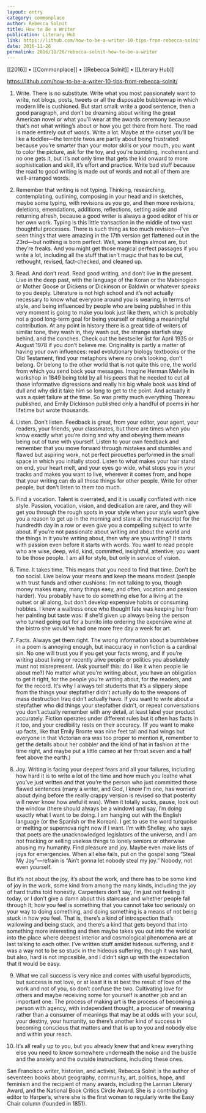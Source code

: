 ```yaml
---
layout: entry
category: commonplace
author: Rebecca Solnit
title: How to Be a Writer
publication: Literary Hub
link: https://lithub.com/how-to-be-a-writer-10-tips-from-rebecca-solnit/
date: 2016-11-26
permalink: 2016/11/26/rebecca-solnit-how-to-be-a-writer
---
```


[[2016]] • [[Commonplace]] • [[Rebecca Solnit]] • [[Literary Hub]]

https://lithub.com/how-to-be-a-writer-10-tips-from-rebecca-solnit/

1) Write. There is no substitute. Write what you most passionately want to write, not blogs, posts, tweets or all the disposable bubblewrap in which modern life is cushioned. But start small: write a good sentence, then a good paragraph, and don’t be dreaming about writing the great American novel or what you’ll wear at the awards ceremony because that’s not what writing’s about or how you get there from here. The road is made entirely out of words. Write a lot. Maybe at the outset you’ll be like a toddler—the terrible twos are partly about being frustrated because you’re smarter than your motor skills or your mouth, you want to color the picture, ask for the toy, and you’re bumbling, incoherent and no one gets it, but it’s not only time that gets the kid onward to more sophistication and skill, it’s effort and practice. Write bad stuff because the road to good writing is made out of words and not all of them are well-arranged words.

2) Remember that writing is not typing. Thinking, researching, contemplating, outlining, composing in your head and in sketches, maybe some typing, with revisions as you go, and then more revisions, deletions, emendations, additions, reflections, setting aside and returning afresh, because a good writer is always a good editor of his or her own work. Typing is this little transaction in the middle of two vast thoughtful processes. There is such thing as too much revision—I’ve seen things that were amazing in the 17th version get flattened out in the 23rd—but nothing is born perfect. Well, some things almost are, but they’re freaks. And you might get those magical perfect passages if you write a lot, including all the stuff that isn’t magic that has to be cut, rethought, revised, fact-checked, and cleaned up.

3) Read. And don’t read. Read good writing, and don’t live in the present. Live in the deep past, with the language of the Koran or the Mabinogion or Mother Goose or Dickens or Dickinson or Baldwin or whatever speaks to you deeply. Literature is not high school and it’s not actually necessary to know what everyone around you is wearing, in terms of style, and being influenced by people who are being published in this very moment is going to make you look just like them, which is probably not a good long-term goal for being yourself or making a meaningful contribution. At any point in history there is a great tide of writers of similar tone, they wash in, they wash out, the strange starfish stay behind, and the conches. Check out the bestseller list for April 1935 or August 1978 if you don’t believe me. Originality is partly a matter of having your own influences: read evolutionary biology textbooks or the Old Testament, find your metaphors where no one’s looking, don’t belong. Or belong to the other world that is not quite this one, the world from which you send back your messages. Imagine Herman Melville in workshop in 1849 being told by all his peers that he needed to cut all those informative digressions and really his big whale book was kind of dull and why did it take him so long to get to the point. And actually it was a quiet failure at the time. So was pretty much everything Thoreau published, and Emily Dickinson published only a handful of poems in her lifetime but wrote thousands.

4) Listen. Don’t listen. Feedback is great, from your editor, your agent, your readers, your friends, your classmates, but there are times when you know exactly what you’re doing and why and obeying them means being out of tune with yourself. Listen to your own feedback and remember that you move forward through mistakes and stumbles and flawed but aspiring work, not perfect pirouettes performed in the small space in which you initially stood. Listen to what makes your hair stand on end, your heart melt, and your eyes go wide, what stops you in your tracks and makes you want to live, wherever it comes from, and hope that your writing can do all those things for other people. Write for other people, but don’t listen to them too much.

5) Find a vocation. Talent is overrated, and it is usually conflated with nice style. Passion, vocation, vision, and dedication are rarer, and they will get you through the rough spots in your style when your style won’t give you a reason to get up in the morning and stare at the manuscript for the hundredth day in a row or even give you a compelling subject to write about. If you’re not passionate about writing and about the world and the things in it you’re writing about, then why are you writing? It starts with passion even before it starts with words. You want to read people who are wise, deep, wild, kind, committed, insightful, attentive; you want to be those people. I am all for style, but only in service of vision.

6) Time. It takes time. This means that you need to find that time. Don’t be too social. Live below your means and keep the means modest (people with trust funds and other cushions: I’m not talking to you, though money makes many, many things easy, and often, vocation and passion harder). You probably have to do something else for a living at the outset or all along, but don’t develop expensive habits or consuming hobbies. I knew a waitress once who thought fate was keeping her from her painting but taste was: if she’d given up always being the person who turned going out for a burrito into ordering the expensive wine at the bistro she would’ve had one more free day a week for art.

7) Facts. Always get them right. The wrong information about a bumblebee in a poem is annoying enough, but inaccuracy in nonfiction is a cardinal sin. No one will trust you if you get your facts wrong, and if you’re writing about living or recently alive people or politics you absolutely must not misrepresent. (Ask yourself this: do I like it when people lie about me?) No matter what you’re writing about, you have an obligation to get it right, for the people you’re writing about, for the readers, and for the record. It’s why I always tell students that it’s a slippery slope from the things your stepfather didn’t actually do to the weapons of mass destruction Iraq didn’t actually have. If you want to write about a stepfather who did things your stepfather didn’t, or repeat conversations you don’t actually remember with any detail, at least label your product accurately. Fiction operates under different rules but it often has facts in it too, and your credibility rests on their accuracy. (If you want to make up facts, like that Emily Bronte was nine feet tall and had wings but everyone in that Victorian era was too proper to mention it, remember to get the details about her cobbler and the kind of hat in fashion at the time right, and maybe put a little cameo at her throat seven and a half feet above the earth.)

8) Joy. Writing is facing your deepest fears and all your failures, including how hard it is to write a lot of the time and how much you loathe what you’ve just written and that you’re the person who just committed those flawed sentences (many a writer, and God, I know I’m one, has worried about dying before the really crappy version is revised so that posterity will never know how awful it was). When it totally sucks, pause, look out the window (there should always be a window) and say, I’m doing exactly what I want to be doing. I am hanging out with the English language (or the Spanish or the Korean). I get to use the word turquoise or melting or supernova right now if I want. I’m with Shelley, who says that poets are the unacknowledged legislators of the universe, and I am not fracking or selling useless things to lonely seniors or otherwise abusing my humanity. Find pleasure and joy. Maybe even make lists of joys for emergencies. When all else fails, put on the gospel song “Steal My Joy”—refrain is “Ain’t gonna let nobody steal my joy.” Nobody, not even yourself.

But it’s not about the joy, it’s about the work, and there has to be some kind of joy in the work, some kind from among the many kinds, including the joy of hard truths told honestly. Carpenters don’t say, I’m just not feeling it today, or I don’t give a damn about this staircase and whether people fall through it; how you feel is something that you cannot take too seriously on your way to doing something, and doing something is a means of not being stuck in how you feel. That is, there’s a kind of introspection that’s wallowing and being stuck, and there’s a kind that gets beyond that into something more interesting and then maybe takes you out into the world or into the place where deepest interior and cosmological phenomena are at last talking to each other. I’ve written stuff amidst hideous suffering, and it was a way not to be so stuck in the hideous suffering, though it was hard, but also, hard is not impossible, and I didn’t sign up with the expectation that it would be easy.

9) What we call success is very nice and comes with useful byproducts, but success is not love, or at least it is at best the result of love of the work and not of you, so don’t confuse the two. Cultivating love for others and maybe receiving some for yourself is another job and an important one. The process of making art is the process of becoming a person with agency, with independent thought, a producer of meaning rather than a consumer of meanings that may be at odds with your soul, your destiny, your humanity, so there’s another kind of success in becoming conscious that matters and that is up to you and nobody else and within your reach.

10) It’s all really up to you, but you already knew that and knew everything else you need to know somewhere underneath the noise and the bustle and the anxiety and the outside instructions, including these ones.

San Francisco writer, historian, and activist, Rebecca Solnit is the author of seventeen books about geography, community, art, politics, hope, and feminism and the recipient of many awards, including the Lannan Literary Award, and the National Book Critics Circle Award. She is a contributing editor to Harper’s, where she is the first woman to regularly write the Easy Chair column (founded in 1851). 
